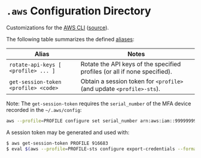 `.aws` Configuration Directory
==============================

Customizations for the [AWS CLI][AWS CLI Command Reference]
([source][aws/aws-cli]).

The following table summarizes the defined
[aliases][Creating and using AWS CLI aliases]:

| Alias                                | Notes                                                                     |
|--------------------------------------|---------------------------------------------------------------------------|
| `rotate-api-keys [ <profile> ... ]`  | Rotate the API keys of the specified profiles (or all if none specified). |
| `get-session-token <profile> <code>` | Obtain a session token for `<profile>` (and update `<profile>-sts`).      |


Note: The `get-session-token` requires the `serial_number` of the MFA device
recorded in the `~/.aws/config`:

```bash
aws --profile=PROFILE configure set serial_number arn:aws:iam::999999999999:mfa/USER
```

A session token may be generated and used with:

```bash
$ aws get-session-token PROFILE 916683
$ eval $(aws --profile=PROFILE-sts configure export-credentials --format=env)
```


[aws/aws-cli]: https://github.com/aws/aws-cli/tree/v2
[AWS CLI Command Reference]: https://awscli.amazonaws.com/v2/documentation/api/latest/reference/index.html
[Creating and using AWS CLI aliases]: https://docs.aws.amazon.com/cli/latest/userguide/cli-usage-alias.html
